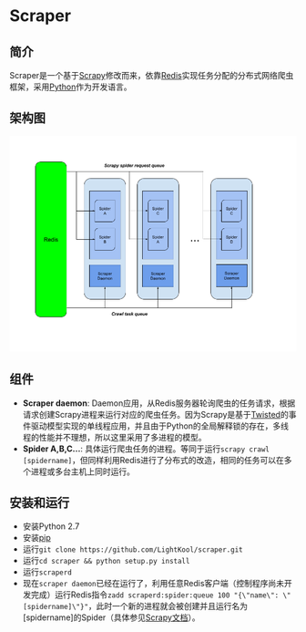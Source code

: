 Scraper
===

简介
---

Scraper是一个基于[Scrapy](http://scrapy.org/)修改而来，依靠[Redis](http://redis.io/)实现任务分配的分布式网络爬虫框架，采用[Python](https://www.python.org/)作为开发语言。

架构图
---

![架构图](asset/architecture.png)

组件
---

+ **Scraper daemon**: Daemon应用，从Redis服务器轮询爬虫的任务请求，根据请求创建Scrapy进程来运行对应的爬虫任务。因为Scrapy是基于[Twisted](https://twistedmatrix.com/trac/)的事件驱动模型实现的单线程应用，并且由于Python的全局解释锁的存在，多线程的性能并不理想，所以这里采用了多进程的模型。
+ **Spider A,B,C...**: 具体运行爬虫任务的进程。等同于运行`scrapy crawl [spidername]`，但同样利用Redis进行了分布式的改造，相同的任务可以在多个进程或多台主机上同时运行。

安装和运行
---

+ 安装Python 2.7
+ 安装[pip](https://pypi.python.org/pypi/pip)
+ 运行`git clone https://github.com/LightKool/scraper.git`
+ 运行`cd scraper && python setup.py install`
+ 运行`scraperd`
+ 现在`scraper daemon`已经在运行了，利用任意Redis客户端（控制程序尚未开发完成）运行Redis指令`zadd scraperd:spider:queue 100 "{\"name\": \"[spidername]\"}"`，此时一个新的进程就会被创建并且运行名为[spidername]的Spider（具体参见[Scrapy文档](http://doc.scrapy.org/en/latest/topics/spiders.html)）。